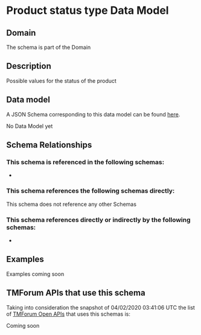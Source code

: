 # Product status type Data Model

## Domain

The  schema is part of the  Domain

## Description

Possible values for the status of the product

## Data model

A JSON Schema corresponding to this data model can be found
[here](https://github.com/tmforum-rand/schemas/blob/candidates/Product/ProductStatusType.schema.json).

No Data Model yet

## Schema Relationships

### This schema is referenced in the following schemas:

-

### This schema references the following schemas directly:

This schema does not reference any other Schemas

### This schema references directly or indirectly by the following schemas:

-



## Examples

Examples coming soon

## TMForum APIs that use this schema

Taking into consideration the snapshot of 04/02/2020 03:41:06 UTC the list of [TMForum Open APIs](https://www.tmforum.org/open-apis/) that uses this schemas is:

Coming soon
